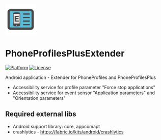 ![PhoneProfilesPlusExtender icon](/art/ic_launcher_README.png)  

PhoneProfilesPlusExtender
=========================

[![Platform](https://img.shields.io/badge/platform-android-green.svg)](http://developer.android.com/index.html)
[![License](https://img.shields.io/hexpm/l/plug.svg)](https://github.com/henrichg/PhoneProfilesPlus/blob/master/LICENSE)

Android application - Extender for PhoneProfiles and PhoneProfilesPlus
- Accessibility service for profile parameter "Force stop applications"
- Accessibility service for event sensor "Application parameters" and "Orientation parameters"

Required external libs
----------------------

- Android support library: core, appcomapt
- crashlytics - https://fabric.io/kits/android/crashlytics
